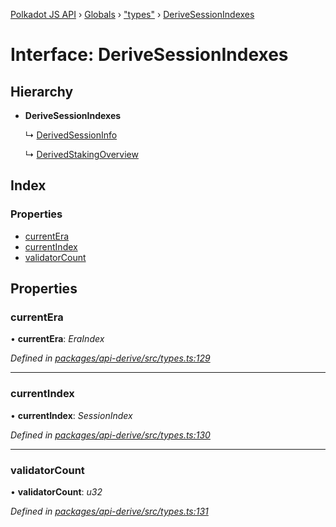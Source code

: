 [Polkadot JS API](../README.md) › [Globals](../globals.md) › ["types"](../modules/_types_.md) › [DeriveSessionIndexes](_types_.derivesessionindexes.md)

# Interface: DeriveSessionIndexes

## Hierarchy

* **DeriveSessionIndexes**

  ↳ [DerivedSessionInfo](_types_.derivedsessioninfo.md)

  ↳ [DerivedStakingOverview](_types_.derivedstakingoverview.md)

## Index

### Properties

* [currentEra](_types_.derivesessionindexes.md#currentera)
* [currentIndex](_types_.derivesessionindexes.md#currentindex)
* [validatorCount](_types_.derivesessionindexes.md#validatorcount)

## Properties

###  currentEra

• **currentEra**: *EraIndex*

*Defined in [packages/api-derive/src/types.ts:129](https://github.com/polkadot-js/api/blob/53959d482/packages/api-derive/src/types.ts#L129)*

___

###  currentIndex

• **currentIndex**: *SessionIndex*

*Defined in [packages/api-derive/src/types.ts:130](https://github.com/polkadot-js/api/blob/53959d482/packages/api-derive/src/types.ts#L130)*

___

###  validatorCount

• **validatorCount**: *u32*

*Defined in [packages/api-derive/src/types.ts:131](https://github.com/polkadot-js/api/blob/53959d482/packages/api-derive/src/types.ts#L131)*
